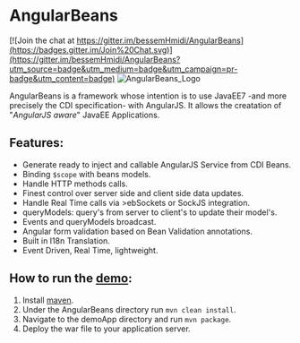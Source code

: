 # AngularBeans

[![Join the chat at https://gitter.im/bessemHmidi/AngularBeans](https://badges.gitter.im/Join%20Chat.svg)](https://gitter.im/bessemHmidi/AngularBeans?utm_source=badge&utm_medium=badge&utm_campaign=pr-badge&utm_content=badge)
![AngularBeans_Logo](https://cloud.githubusercontent.com/assets/1442690/8021018/e493e554-0c87-11e5-81ab-4dc894897044.png "AngularBeans Logo")

AngularBeans is a framework whose intention is to use JavaEE7 -and more precisely the CDI specification- with AngularJS. It allows the creatation of "_AngularJS aware_" JavaEE Applications.

## Features:
- Generate ready to inject and callable AngularJS Service from CDI Beans.
- Binding `$scope` with beans models.
- Handle HTTP methods calls.  
- Finest control over server side and client side data updates.
- Handle Real Time calls via >ebSockets or SockJS integration.
- queryModels: query's from server to client's to update their model's.
- Events and queryModels broadcast.
- Angular form validation based on Bean Validation annotations.
- Built in I18n Translation.
- Event Driven, Real Time, lightweight.

## How to run the [demo](https://github.com/bessemHmidi/AngularBeans/tree/master/demoApp):
1. Install [maven](https://maven.apache.org/).
2. Under the AngularBeans directory run `mvn clean install`.
3. Navigate to the demoApp directory and run `mvn package`.
4. Deploy the war file to your application server.
